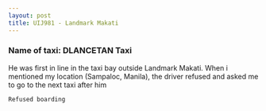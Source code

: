 ```yaml
---
layout: post
title: UIJ981 - Landmark Makati
---
```


### Name of taxi: DLANCETAN Taxi

He was first in line in the taxi bay outside Landmark Makati. When i mentioned my location (Sampaloc, Manila), the driver refused and asked me to go to the next taxi after him

```Refused boarding```
